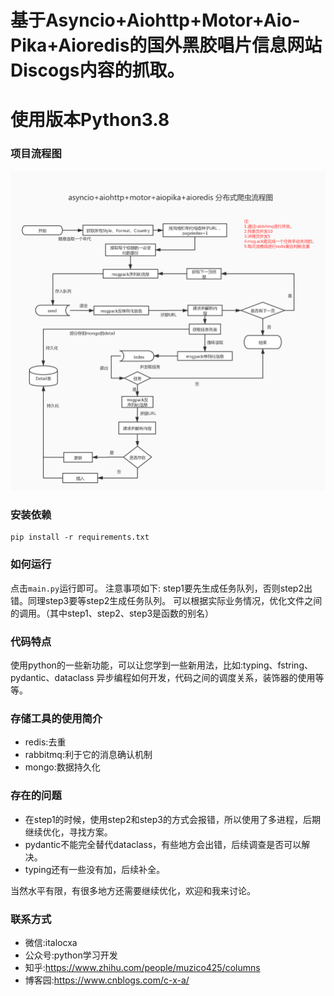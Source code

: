 
# 基于Asyncio+Aiohttp+Motor+Aio-Pika+Aioredis的国外黑胶唱片信息网站Discogs内容的抓取。
# 使用版本Python3.8


### 项目流程图 
![项目流程图](discogs项目流程图.jpg)


### 安装依赖
```
pip install -r requirements.txt
```
### 如何运行
点击```main.py```运行即可。
注意事项如下:
step1要先生成任务队列，否则step2出错。同理step3要等step2生成任务队列。
可以根据实际业务情况，优化文件之间的调用。（其中step1、step2、step3是函数的别名）
### 代码特点
使用python的一些新功能，可以让您学到一些新用法，比如:typing、fstring、pydantic、dataclass
异步编程如何开发，代码之间的调度关系，装饰器的使用等等。
### 存储工具的使用简介
- redis:去重
- rabbitmq:利于它的消息确认机制
- mongo:数据持久化

### 存在的问题
- 在step1的时候，使用step2和step3的方式会报错，所以使用了多进程，后期继续优化，寻找方案。
- pydantic不能完全替代dataclass，有些地方会出错，后续调查是否可以解决。
- typing还有一些没有加，后续补全。

当然水平有限，有很多地方还需要继续优化，欢迎和我来讨论。
### 联系方式
- 微信:italocxa 
- 公众号:python学习开发
- 知乎:https://www.zhihu.com/people/muzico425/columns
- 博客园:https://www.cnblogs.com/c-x-a/